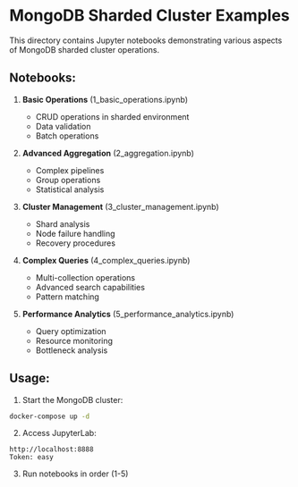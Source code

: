 # MongoDB Sharded Cluster Examples

This directory contains Jupyter notebooks demonstrating various aspects of MongoDB sharded cluster operations.

## Notebooks:

1. **Basic Operations** (1_basic_operations.ipynb)
   - CRUD operations in sharded environment
   - Data validation
   - Batch operations

2. **Advanced Aggregation** (2_aggregation.ipynb)
   - Complex pipelines
   - Group operations
   - Statistical analysis

3. **Cluster Management** (3_cluster_management.ipynb)
   - Shard analysis
   - Node failure handling
   - Recovery procedures

4. **Complex Queries** (4_complex_queries.ipynb)
   - Multi-collection operations
   - Advanced search capabilities
   - Pattern matching

5. **Performance Analytics** (5_performance_analytics.ipynb)
   - Query optimization
   - Resource monitoring
   - Bottleneck analysis

## Usage:

1. Start the MongoDB cluster:
```bash
docker-compose up -d
```

2. Access JupyterLab:
```
http://localhost:8888
Token: easy
```

3. Run notebooks in order (1-5)

